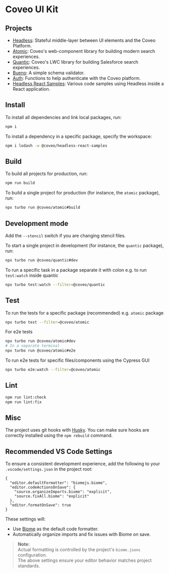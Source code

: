 # Coveo UI Kit

## Projects

- [Headless](packages/headless): Stateful middle-layer between UI elements and the Coveo Platform.
- [Atomic](packages/atomic): Coveo's web-component library for building modern search experiences.
- [Quantic](packages/quantic): Coveo's LWC library for building Salesforce search experiences.
- [Bueno](packages/bueno): A simple schema validator.
- [Auth](packages/auth): Functions to help authenticate with the Coveo platform.
- [Headless React Samples](packages/samples/headless-react): Various code samples using Headless inside a React application.

## Install

To install all dependencies and link local packages, run:

```sh
npm i
```

To install a dependency in a specific package, specify the workspace:

```sh
npm i lodash -w @coveo/headless-react-samples
```

## Build

To build all projects for production, run:

```sh
npm run build
```

To build a single project for production (for instance, the `atomic` package), run:

```sh
npx turbo run @coveo/atomic#build
```

## Development mode

Add the `--stencil` switch if you are changing stencil files.

To start a single project in development (for instance, the `quantic` package), run:

```sh
npx turbo run @coveo/quantic#dev
```

To run a specific task in a package separate it with colon e.g. to run `test:watch` inside quantic

```sh
npx turbo test:watch --filter=@coveo/quantic
```

## Test

To run the tests for a specific package (recommended) e.g. `atomic` package

```sh
npx turbo test --filter=@coveo/atomic
```

For e2e tests

```sh
npx turbo run @coveo/atomic#dev
# In a separate terminal
npx turbo run @coveo/atomic#e2e
```

To run e2e tests for specific files/components using the Cypress GUI

```sh
npx turbo e2e:watch --filter=@coveo/atomic
```

## Lint

```sh
npm run lint:check
npm run lint:fix
```

## Misc

The project uses git hooks with [Husky](https://www.npmjs.com/package/husky). You can make sure hooks are correctly installed using the `npm rebuild` command.

## Recommended VS Code Settings

To ensure a consistent development experience, add the following to your `.vscode/settings.json` in the project root:

```jsonc
{
  "editor.defaultFormatter": "biomejs.biome",
  "editor.codeActionsOnSave": {
    "source.organizeImports.biome": "explicit",
    "source.fixAll.biome": "explicit"
  },
  "editor.formatOnSave": true
}
```

These settings will:
- Use [Biome](https://marketplace.visualstudio.com/items?itemName=biomejs.biome) as the default code formatter.
- Automatically organize imports and fix issues with Biome on save.

> **Note:**  
> Actual formatting is controlled by the project's `biome.jsonc` configuration.  
> The above settings ensure your editor behavior matches project standards.
